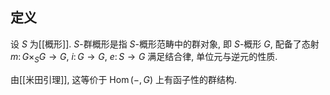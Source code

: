 
## 定义

设 $S$ 为[[概形]]. $S$-群概形是指 $S$-概形范畴中的群对象, 即 $S$-概形 $G$, 配备了态射 $m\colon G\times_S G \to G$, $i\colon G\to G$, $e\colon S\to G$ 满足结合律, 单位元与逆元的性质.

由[[米田引理]], 这等价于 $\operatorname{Hom}(-,G)$ 上有函子性的群结构.